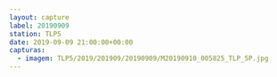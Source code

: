 ```yaml
---
layout: capture
label: 20190909
station: TLP5
date: 2019-09-09 21:00:00+00:00
capturas:
  - imagem: TLP5/2019/201909/20190909/M20190910_005825_TLP_5P.jpg
---
```


